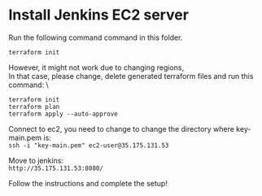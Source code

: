 # Install Jenkins EC2 server
Run the following command command in this folder.

```
terraform init
```

However, it might not work due to changing regions, \
In that case, please change, delete generated terraform files and run this command: \

```
terraform init
terraform plan
terraform apply --auto-approve
```

Connect to ec2, you need to change to change the directory where key-main.pem is: \
`ssh -i "key-main.pem" ec2-user@35.175.131.53`

Move to jenkins: \
`http://35.175.131.53:8080/`

Follow the instructions and complete the setup!
